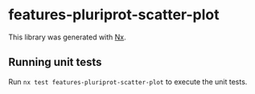 # features-pluriprot-scatter-plot

This library was generated with [Nx](https://nx.dev).

## Running unit tests

Run `nx test features-pluriprot-scatter-plot` to execute the unit tests.
